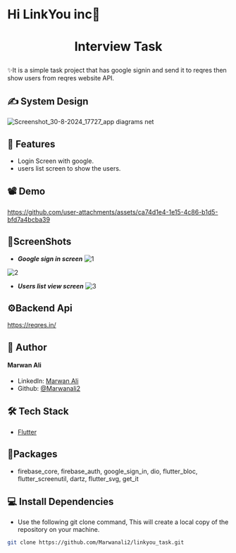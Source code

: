# Hi LinkYou inc👋
# <p align="center">Interview Task</p>
  
✨It is a simple  task project that has google signin and send it to reqres then show users from reqres website API.
## ✍ System Design
![Screenshot_30-8-2024_17727_app diagrams net](https://github.com/user-attachments/assets/c3cb59c8-fe28-42e7-8290-e4126c4e1d5d)

## 🧐 Features    
- Login Screen with google.
- users list screen to show the users.

## 📽 Demo


https://github.com/user-attachments/assets/ca74d1e4-1e15-4c86-b1d5-bfd7a4bcba39



## 📸ScreenShots
- ***Google sign in screen***
![1](https://github.com/user-attachments/assets/f6d5e341-8a46-417f-a70d-202dfe737aba)

![2](https://github.com/user-attachments/assets/0d154892-74d8-49b5-a78f-2c0b5ad94c35)

- ***Users list view screen***
![3](https://github.com/user-attachments/assets/014866ab-2d65-42b9-a0b4-24e7c17de813)


## ⚙Backend Api
https://reqres.in/

## 🙇 Author
#### Marwan Ali
- LinkedIn: [Marwan Ali](https://www.linkedin.com/in/marwan-ali-309aa1219/)
- Github: [@Marwanali2](https://github.com/Marwanali2)   

## 🛠️ Tech Stack
- [Flutter](https://flutter.dev/)
 ## 💎Packages
 -  firebase_core, firebase_auth, google_sign_in, dio, flutter_bloc, flutter_screenutil, dartz, flutter_svg, get_it


 ## 💻 Install Dependencies    
- Use the following git clone command, This will create a local copy of the repository on your machine.
```bash
git clone https://github.com/Marwanali2/linkyou_task.git
```

        
